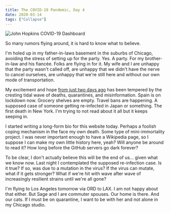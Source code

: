 ```yaml
---
title: The COVID-19 Pandemic, Day 4
date: 2020-03-14
tags: ["Collapse"]
---
```


![John Hopkins COVID-19 Dashboard](/images/coronavirus-dashboard.png)

So many rumors flying around, it is hard to know what to believe.

<!--x-->

I'm holed up in my father-in-laws basement in the suburbs of Chicago, avoiding the stress of setting up for the party. Yes. A party. For my brother-in-law and his fiancée. Folks are flying in for it. My wife and I are unhappy that the party wasn't called off, are unhappy that we didn't have the nerve to cancel ourselves, are unhappy that we're still here and without our own mode of transportation.

My excitement and hope [from just two days ago](/2020/03/12/the-covid-19-pandemic-day-2) has been tempered by the cresting tidal wave of deaths, quarantines, and misinformation. Spain is on lockdown now. Grocery shelves are empty. Travel bans are happening. A supposed case of someone getting re-infected in Japan or something. The first death in New York. I'm trying to not read about it all but it keeps seeping in.

I started writing a long-form bio for this website today. Perhaps a foolish coping mechanism in the face my own death. Some type of mini-immortality project. I was never important enough to have a Wikipedia page, so I suppose I can make my own little history here, yeah? Will anyone be around to read it? How long before the GitHub servers go dark forever?

To be clear, I don't actually believe this will be the end of us... given what we know now. Last night I contemplated the supposed re-infection case. Is it true? If so, was due to a mutation in the virus? If the virus can mutate, what if it gets stronger? What if we're hit with wave after wave of increasingly resilient strains until we're all gone?

I'm flying to Los Angeles tomorrow via ORD to LAX. I am not happy about that either. But Sage and I are commuter spouses. Our home is there. And our cats. If I must be on quarantine, I want to be with her and not alone in my Chicago studio.
